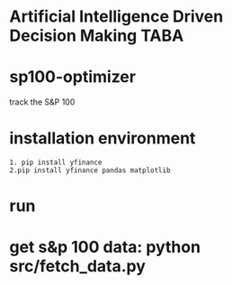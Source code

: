 # Artificial Intelligence Driven Decision Making TABA
# sp100-optimizer
 track  the  S&amp;P  100 

# installation environment
    1. pip install yfinance
    2.pip install yfinance pandas matplotlib



# run
# get s&p 100 data: python src/fetch_data.py